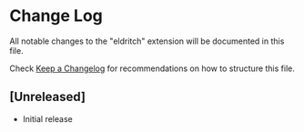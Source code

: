 # Change Log

All notable changes to the "eldritch" extension will be documented in this file.

Check [Keep a Changelog](http://keepachangelog.com/) for recommendations on how to structure this file.

## [Unreleased]

- Initial release
